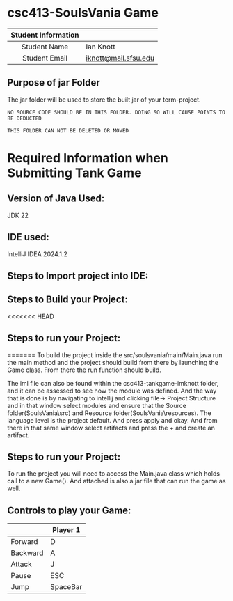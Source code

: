 # csc413-SoulsVania Game


| Student Information |                      |
|:-------------------:|----------------------|
|  Student Name       | Ian Knott            |
|  Student Email      | iknott@mail.sfsu.edu |


## Purpose of jar Folder 
The jar folder will be used to store the built jar of your term-project.

`NO SOURCE CODE SHOULD BE IN THIS FOLDER. DOING SO WILL CAUSE POINTS TO BE DEDUCTED`

`THIS FOLDER CAN NOT BE DELETED OR MOVED`

# Required Information when Submitting Tank Game

## Version of Java Used:
JDK 22

## IDE used: 
IntelliJ IDEA 2024.1.2

## Steps to Import project into IDE:


## Steps to Build your Project:
<<<<<<< HEAD
 
## Steps to run your Project:
=======
To build the project inside the src/soulsvania/main/Main.java run the main method and the project should build from there by launching the Game class. From there the run function should build. 

The iml file can also be found within the csc413-tankgame-imknott folder, and it can be assessed to see how the module was defined. And the way that is done is by navigating to intellij and clicking file-> Project Structure and in that window select modules and ensure that the Source folder(SoulsVania\src) and Resource folder(SoulsVania\resources). The language level is the project default. And press apply and okay. And from there in that same window select artifacts and press the + and create an artifact.  


## Steps to run your Project:
To run the project you will need to access the Main.java class which holds call to a new Game(). And attached is also a jar file that can run the game as well. 

## Controls to play your Game:

|          | Player 1 |
|----------|----------|
| Forward  | D        |
| Backward | A        |
| Attack   | J        |
| Pause    | ESC      |
| Jump     | SpaceBar |

<!-- you may add more controls if you need to. -->
